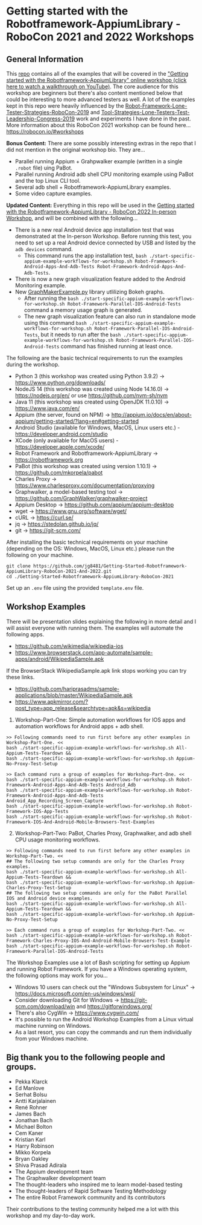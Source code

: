 # Getting started with the Robotframework-AppiumLibrary - RoboCon 2021 and 2022 Workshops

## General Information

This [repo](https://github.com/jg8481/Getting-Started-Robotframework-AppiumLibrary-RoboCon-2021-And-2022) contains all of the examples that will be covered in the ["Getting started with the Robotframework-AppiumLibrary" online workshop (click here to watch a walkthrough on YouTube)](https://www.youtube.com/watch?v=lYHHIuNldM4). The core audience for this workshop are beginners but there's also content mentioned below that could be interesting to more advanced testers as well. A lot of the examples kept in this repo were heavily influenced by the [Robot-Framework-Lone-Tester-Strategies-RoboCon-2019](https://github.com/jg8481/Robot-Framework-Lone-Tester-Strategies-RoboCon-2019) and [Tool-Strategies-Lone-Testers-Test-Leadership-Congress-2019](https://github.com/jg8481/Tool-Strategies-Lone-Testers-Test-Leadership-Congress-2019) work and experiments I have done in the past. More information about this RoboCon 2021 workshop can be found here... https://robocon.io/#workshops

**Bonus Content:** There are some possibly interesting extras in the repo that I did not mention in the original workshop bio. They are...
- Parallel running Appium + Grahpwalker example (written in a single `.robot` file) uing PaBot.
- Parallel running Android adb shell CPU monitoring example using PaBot and the top Linux CLI tool.
- Several adb shell + Robotframework-AppiumLibrary examples.
- Some video capture examples.

**Updated Content:** Everything in this repo will be used in the [Getting started with the Robotframework-AppiumLibrary - RoboCon 2022 In-person Workshop](https://docs.google.com/presentation/d/1Ryy7e79WLZQFNhq4zuFPMGVTwyPb3Vd9/edit?usp=sharing&ouid=114159940647810230768&rtpof=true&sd=true), and will be combined with the following...
- There is a new real Android device app installation test that was demonstrated at the In-person Workshop. Before running this test, you need to set up a real Android device connected by USB and listed by the `adb devices` command.
  - This command runs the app installation test, `bash ./start-specific-appium-example-workflows-for-workshop.sh Robot-Framework-Android-Apps-And-Adb-Tests Robot-Framework-Android-Apps-And-Adb-Tests`.    
- There is now a new graph visualization feature added to the Android Monitoring example.
- New [GraphMakerExample.py](https://github.com/jg8481/Getting-Started-Robotframework-AppiumLibrary-RoboCon-2021-And-2022/blob/main/Workshop-Examples/Tests/Workshop-Part-Two/Resources/GraphMakerExample.py) library utlilizing Bokeh graphs.
  - After running the `bash ./start-specific-appium-example-workflows-for-workshop.sh Robot-Framework-Parallel-IOS-Android-Tests` command a memory usage graph is generated.
  - The new graph visualization feature can also run in standalone mode using this command `bash ./start-specific-appium-example-workflows-for-workshop.sh Robot-Framework-Parallel-IOS-Android-Tests`, but it needs to run after the `bash ./start-specific-appium-example-workflows-for-workshop.sh Robot-Framework-Parallel-IOS-Android-Tests` command has finished running at least once.

The following are the basic technical requirements to run the examples during the workshop.
- Python 3 (this workshop was created using Python 3.9.2) -> https://www.python.org/downloads/
- NodeJS 14 (this workshop was created using Node 14.16.0) -> https://nodejs.org/en/ or use https://github.com/nvm-sh/nvm
- Java 11 (this workshop was created using OpenJDK 11.0.10) -> https://www.java.com/en/
- Appium (the server, found on NPM) -> http://appium.io/docs/en/about-appium/getting-started/?lang=en#getting-started
- Android Studio (available for Windows, MacOS, Linux users etc.) - https://developer.android.com/studio
- XCode (only available for MacOS users) - https://developer.apple.com/xcode/
- Robot Framework and Robotframework-AppiumLibrary -> https://robotframework.org
- PaBot (this workshop was created using version 1.10.1) -> https://github.com/mkorpela/pabot
- Charles Proxy -> https://www.charlesproxy.com/documentation/proxying
- Graphwalker, a model-based testing tool -> https://github.com/GraphWalker/graphwalker-project
- Appium Desktop -> https://github.com/appium/appium-desktop
- wget -> https://www.gnu.org/software/wget/
- cURL -> https://curl.se/
- jq -> https://stedolan.github.io/jq/
- git -> https://git-scm.com/

After installing the basic technical requirements on your machine (depending on the OS: Windows, MacOS, Linux etc.) please run the following on your machine.
```
git clone https://github.com/jg8481/Getting-Started-Robotframework-AppiumLibrary-RoboCon-2021-And-2022.git
cd ./Getting-Started-Robotframework-AppiumLibrary-RoboCon-2021
```
Set up an `.env` file using the provided `template.env` file.

## Workshop Examples

There will be presentation slides explaining the following in more detail and I will assist everyone with running them. The examples will automate the following apps.
- https://github.com/wikimedia/wikipedia-ios
- https://www.browserstack.com/app-automate/sample-apps/android/WikipediaSample.apk

If the BrowserStack WikipediaSample.apk link stops working you can try these links.
- https://github.com/hariprasadms/sample-applications/blob/master/WikipediaSample.apk
- https://www.apkmirror.com/?post_type=app_release&searchtype=apk&s=wikipedia

1. Workshop-Part-One: Simple automation workflows for IOS apps and automation workflows for Android apps + adb shell.
```
>> Following commands need to run first before any other examples in Workshop-Part-One. <<
bash ./start-specific-appium-example-workflows-for-workshop.sh All-Appium-Tests-Teardown &&
bash ./start-specific-appium-example-workflows-for-workshop.sh Appium-No-Proxy-Test-Setup

>> Each command runs a group of examples for Workshop-Part-One. <<
bash ./start-specific-appium-example-workflows-for-workshop.sh Robot-Framework-Android-Apps-And-Adb-Tests Android_Adb
bash ./start-specific-appium-example-workflows-for-workshop.sh Robot-Framework-Android-Apps-And-Adb-Tests Android_App_Recording_Screen_Capture
bash ./start-specific-appium-example-workflows-for-workshop.sh Robot-Framework-IOS-App-Tests
bash ./start-specific-appium-example-workflows-for-workshop.sh Robot-Framework-IOS-And-Android-Mobile-Browsers-Test-Examples

```

2. Workshop-Part-Two: PaBot, Charles Proxy, Graphwalker, and adb shell CPU usage monitoring workflows.
```
>> Following commands need to run first before any other examples in Workshop-Part-Two. <<
## The following two setup commands are only for the Charles Proxy examples.
bash ./start-specific-appium-example-workflows-for-workshop.sh All-Appium-Tests-Teardown &&
bash ./start-specific-appium-example-workflows-for-workshop.sh Appium-Charles-Proxy-Test-Setup
## The following two setup commands are only for the PaBot Parallel IOS and Android device examples.
bash ./start-specific-appium-example-workflows-for-workshop.sh All-Appium-Tests-Teardown &&
bash ./start-specific-appium-example-workflows-for-workshop.sh Appium-No-Proxy-Test-Setup

>> Each command runs a group of examples for Workshop-Part-Two. <<
bash ./start-specific-appium-example-workflows-for-workshop.sh Robot-Framework-Charles-Proxy-IOS-And-Android-Mobile-Browsers-Test-Example
bash ./start-specific-appium-example-workflows-for-workshop.sh Robot-Framework-Parallel-IOS-Android-Tests
```

The Workshop Examples use a lot of Bash scripting for setting up Appium and running Robot Framework. If you have a Windows operating system, the following options may work for you...
- Windows 10 users can check out the "Windows Subsystem for Linux" -> https://docs.microsoft.com/en-us/windows/wsl/
- Consider downloading Git for Windows -> https://git-scm.com/download/win and https://gitforwindows.org/
- There's also CygWin -> https://www.cygwin.com/
- It's possible to run the Android Workshop Examples from a Linux virtual machine running on Windows.
- As a last resort, you can copy the commands and run them individually from your Windows machine.

## Big thank you to the following people and groups.

- Pekka Klarck
- Ed Manlove
- Serhat Bolsu
- Antti Karjalainen
- René Rohner
- James Bach
- Jonathan Bach
- Michael Bolton
- Cem Kaner
- Kristian Karl
- Harry Robinson
- Mikko Korpela
- Bryan Oakley
- Shiva Prasad Adirala
- The Appium development team
- The Graphwalker development team
- The thought-leaders who inspired me to learn model-based testing
- The thought-leaders of Rapid Software Testing Methodology
- The entire Robot Framework community and its contributors

Their contributions to the testing community helped me a lot with this workshop and my day-to-day work.
